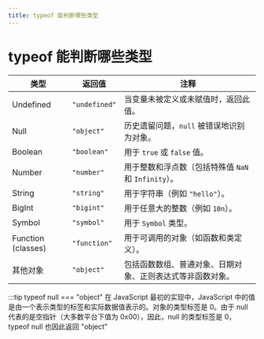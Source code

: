 ```yaml
---
title: typeof 能判断哪些类型
---
```


# typeof 能判断哪些类型

| 类型               | 返回值           | 注释                                                       |
|--------------------|------------------|------------------------------------------------------------|
| Undefined          | `"undefined"`    | 当变量未被定义或未赋值时，返回此值。                        |
| Null               | `"object"`       | 历史遗留问题，`null` 被错误地识别为对象。                    |
| Boolean            | `"boolean"`      | 用于 `true` 或 `false` 值。                                 |
| Number             | `"number"`       | 用于整数和浮点数（包括特殊值 `NaN` 和 `Infinity`）。        |
| String             | `"string"`       | 用于字符串（例如 `"hello"`）。                              |
| BigInt             | `"bigint"`       | 用于任意大的整数（例如 `10n`）。                           |
| Symbol             | `"symbol"`       | 用于 `Symbol` 类型。                                       |
| Function (classes) | `"function"`     | 用于可调用的对象（如函数和类定义）。                        |
| 其他对象           | `"object"`       | 包括函数数组、普通对象、日期对象、正则表达式等非函数对象。 |

:::tip typeof null === "object"
在 JavaScript 最初的实现中，JavaScript 中的值是由一个表示类型的标签和实际数据值表示的。对象的类型标签是 0。由于 null 代表的是空指针（大多数平台下值为 0x00），因此，null 的类型标签是 0，typeof null 也因此返回 "object"